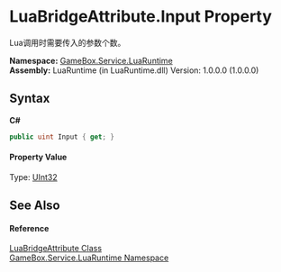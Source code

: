 # LuaBridgeAttribute.Input Property 
 

Lua调用时需要传入的参数个数。

**Namespace:**&nbsp;<a href="0ce109c1-664b-61df-f44d-f1eea7f8a1d9">GameBox.Service.LuaRuntime</a><br />**Assembly:**&nbsp;LuaRuntime (in LuaRuntime.dll) Version: 1.0.0.0 (1.0.0.0)

## Syntax

**C#**<br />
``` C#
public uint Input { get; }
```


#### Property Value
Type: <a href="http://msdn2.microsoft.com/zh-cn/library/ctys3981" target="_blank">UInt32</a>

## See Also


#### Reference
<a href="ad5b0efc-e4e0-fe81-4e53-120f47876aa8">LuaBridgeAttribute Class</a><br /><a href="0ce109c1-664b-61df-f44d-f1eea7f8a1d9">GameBox.Service.LuaRuntime Namespace</a><br />